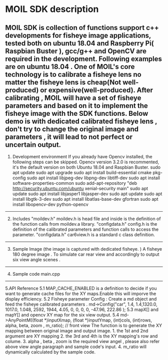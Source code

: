 MOIL SDK description
============================================================================================================================
MOIL SDK is collection of functions support c++ developments for fisheye image applications, tested both on ubuntu 18.04 and Raspberry Pi( Raspbian Buster ), gcc/g++ and OpenCV are required in the development. Following examples are on ubuntu 18.04 .
One of MOIL's core technology is to calibrate a fisheye lens no matter the fisheye lens is cheap(Not well-produced) or expensive(well-produced). After calibrating , MOIL will have a set of fisheye parameters and based on it to implement the fisheye image with the SDK functions. Below demo is with dedicated calibrated  fisheye lens , don't try to change the original image and parameters , it will lead to not perfect or uncertain output. 
-----------------------------------------------------------------------------------------------------------------------------
1. Development environment
If you already have Opencv installed, the following steps can be skipped. Opencv version 3.2.0 is recommented, it's the default version on both Ubuntu 18.04 and Raspbian Buster.
sudo apt update
sudo apt upgrade
sudo apt install build-essential cmake pkg-config
sudo apt install libjpeg-dev libpng-dev libtiff-dev
sudo apt install software-properties-common
sudo add-apt-repository "deb http://security.ubuntu.com/ubuntu xenial-security main"
sudo apt update
sudo apt install libjasper1 libjasper-dev
sudo apt update
sudo apt install libgtk-3-dev
sudo apt install libatlas-base-dev gfortran
sudo apt install libopencv-dev python-opencv
-----------------------------------------------------------------------------------------------------------------------------
2. Includes
  "moildev.h"
  moildev.h is head file and inside is the definition of the function calls from moildev.a library.
  "configdata.h"
  config.h is the definition of the calibrated parameters and function calls to access the parameter. 
  "configdata.h"
  car6view.h is a standard c class definition. 
-----------------------------------------------------------------------------------------------------------------------------
3. Sample Image (the image is captured with dedicated fisheye. )
A fisheye 180 degree image . To simulate car rear view and accordingly to output six view angle scenes .
-----------------------------------------------------------------------------------------------------------------------------
4. Sample code 
main.cpp
-----------------------------------------------------------------------------------------------------------------------------
5.API Reference
    5.1 MAP_CACHE_ENABLED is a definition to decide if you want to generate cache files for the XY maps.Enable this will imporve the display efficiency. 
    5.2 Fisheye parameter Config : 
        Create a md object and feed the fisheye calibrated parameters . 
        md->Config("car", 1.4, 1.4,1320.0, 1017.0, 1.048, 2592, 1944, 4.05, 0, 0, 0, 0, -47.96, 222.86 );
    5.3 mapX[] and mapY[] and opencv XY map for the six view output.
    5.4 md->AnyPointM((float *)inputXmap, (float *)inputYmap, (int)cols, (int)rows, alpha, beta, zoom , m_ratio); // front view
    The function is to generate the XY mapping between original image and output image. 
        1. the 1st and 2nd argument are XY mapping 
        2. the 3rd and 4th is the XY mapping's row and colume.
        3. alpha , beta , zoom is the required view angel , please also refer above view angle paragraph and sample code's input. 
        4. m_ratio will dynamically calculated by the sample code.
